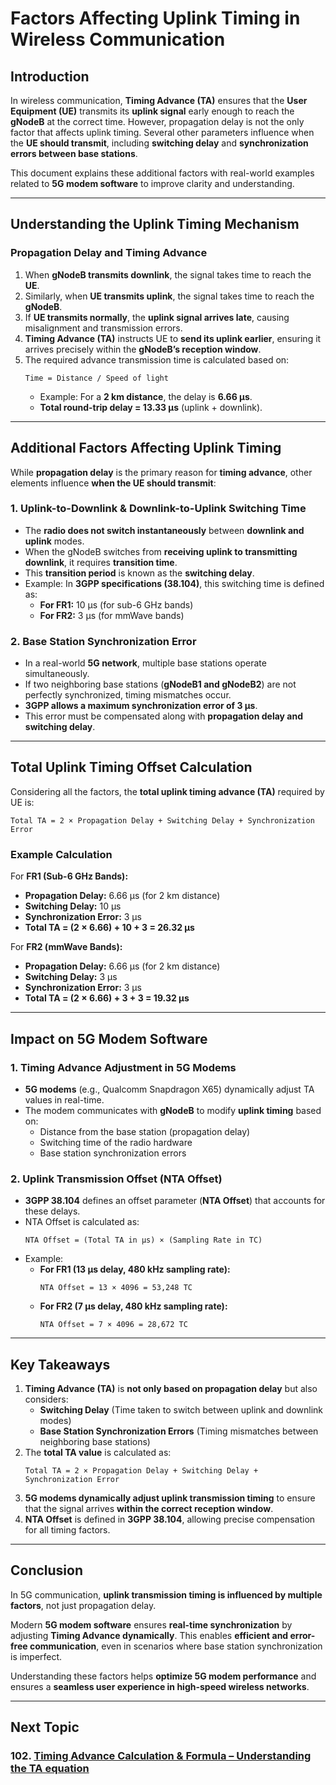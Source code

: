 # **Factors Affecting Uplink Timing in Wireless Communication**

## **Introduction**
In wireless communication, **Timing Advance (TA)** ensures that the **User Equipment (UE)** transmits its **uplink signal** early enough to reach the **gNodeB** at the correct time. However, propagation delay is not the only factor that affects uplink timing. Several other parameters influence when the **UE should transmit**, including **switching delay** and **synchronization errors between base stations**.

This document explains these additional factors with real-world examples related to **5G modem software** to improve clarity and understanding.

---

## **Understanding the Uplink Timing Mechanism**
### **Propagation Delay and Timing Advance**
1. When **gNodeB transmits downlink**, the signal takes time to reach the **UE**.
2. Similarly, when **UE transmits uplink**, the signal takes time to reach the **gNodeB**.
3. If **UE transmits normally**, the **uplink signal arrives late**, causing misalignment and transmission errors.
4. **Timing Advance (TA)** instructs UE to **send its uplink earlier**, ensuring it arrives precisely within the **gNodeB’s reception window**.
5. The required advance transmission time is calculated based on:
   ```
   Time = Distance / Speed of light
   ```
   - Example: For a **2 km distance**, the delay is **6.66 µs**.
   - **Total round-trip delay = 13.33 µs** (uplink + downlink).

---

## **Additional Factors Affecting Uplink Timing**
While **propagation delay** is the primary reason for **timing advance**, other elements influence **when the UE should transmit**:

### **1. Uplink-to-Downlink & Downlink-to-Uplink Switching Time**
- The **radio does not switch instantaneously** between **downlink and uplink** modes.
- When the gNodeB switches from **receiving uplink to transmitting downlink**, it requires **transition time**.
- This **transition period** is known as the **switching delay**.
- Example: In **3GPP specifications (38.104)**, this switching time is defined as:
  - **For FR1:** 10 µs (for sub-6 GHz bands)
  - **For FR2:** 3 µs (for mmWave bands)

### **2. Base Station Synchronization Error**
- In a real-world **5G network**, multiple base stations operate simultaneously.
- If two neighboring base stations (**gNodeB1 and gNodeB2**) are not perfectly synchronized, timing mismatches occur.
- **3GPP allows a maximum synchronization error of 3 µs**.
- This error must be compensated along with **propagation delay and switching delay**.

---

## **Total Uplink Timing Offset Calculation**
Considering all the factors, the **total uplink timing advance (TA)** required by UE is:
```
Total TA = 2 × Propagation Delay + Switching Delay + Synchronization Error
```
### **Example Calculation**
For **FR1 (Sub-6 GHz Bands):**
- **Propagation Delay:** 6.66 µs (for 2 km distance)
- **Switching Delay:** 10 µs
- **Synchronization Error:** 3 µs
- **Total TA = (2 × 6.66) + 10 + 3 = 26.32 µs**

For **FR2 (mmWave Bands):**
- **Propagation Delay:** 6.66 µs (for 2 km distance)
- **Switching Delay:** 3 µs
- **Synchronization Error:** 3 µs
- **Total TA = (2 × 6.66) + 3 + 3 = 19.32 µs**

---

## **Impact on 5G Modem Software**
### **1. Timing Advance Adjustment in 5G Modems**
- **5G modems** (e.g., Qualcomm Snapdragon X65) dynamically adjust TA values in real-time.
- The modem communicates with **gNodeB** to modify **uplink timing** based on:
  - Distance from the base station (propagation delay)
  - Switching time of the radio hardware
  - Base station synchronization errors

### **2. Uplink Transmission Offset (NTA Offset)**
- **3GPP 38.104** defines an offset parameter (**NTA Offset**) that accounts for these delays.
- NTA Offset is calculated as:
  ```
  NTA Offset = (Total TA in µs) × (Sampling Rate in TC)
  ```
- Example:
  - **For FR1 (13 µs delay, 480 kHz sampling rate):**
    ```
    NTA Offset = 13 × 4096 = 53,248 TC
    ```
  - **For FR2 (7 µs delay, 480 kHz sampling rate):**
    ```
    NTA Offset = 7 × 4096 = 28,672 TC
    ```

---

## **Key Takeaways**
1. **Timing Advance (TA)** is **not only based on propagation delay** but also considers:
   - **Switching Delay** (Time taken to switch between uplink and downlink modes)
   - **Base Station Synchronization Errors** (Timing mismatches between neighboring base stations)
2. The **total TA value** is calculated as:
   ```
   Total TA = 2 × Propagation Delay + Switching Delay + Synchronization Error
   ```
3. **5G modems dynamically adjust uplink transmission timing** to ensure that the signal arrives **within the correct reception window**.
4. **NTA Offset** is defined in **3GPP 38.104**, allowing precise compensation for all timing factors.

---

## **Conclusion**
In 5G communication, **uplink transmission timing is influenced by multiple factors**, not just propagation delay.

Modern **5G modem software** ensures **real-time synchronization** by adjusting **Timing Advance dynamically**. This enables **efficient and error-free communication**, even in scenarios where base station synchronization is imperfect.

Understanding these factors helps **optimize 5G modem performance** and ensures a **seamless user experience in high-speed wireless networks**.



---
## Next Topic
### 102. [Timing Advance Calculation & Formula – Understanding the TA equation](TA_Calculation_and_Formula.md)   
